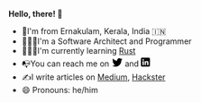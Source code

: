 **Hello, there! :wave:**

 - 📍I'm from Ernakulam, Kerala, India 🇮🇳 
 - 👨🏻‍💻I'm a Software Architect and Programmer
- 🙇🏻‍♂️I'm currently learning [Rust](https://www.rust-lang.org/)
- 📭You can reach me on [<img src="https://raw.githubusercontent.com/krvarma/krvarma/master/images/twitter.png?token=AA46XG2XUDIZ76U3S3CCDA27GJ7UK">](https://twitter.com/krvma) and [<img src="https://raw.githubusercontent.com/krvarma/krvarma/master/images/linkedin.png?token=AA46XG272PH4JYMKPPFV3HS7GJ7XA">](https://www.linkedin.com/in/krvarma)
-  ✍️I write articles on [Medium](https://medium.com/@krvarma), [Hackster](https://www.hackster.io/krvarma) 
- 😄 Pronouns: he/him